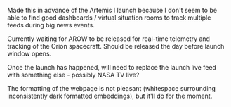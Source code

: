 Made this in advance of the Artemis I launch because I don't seem to be able to find good dashboards / virtual situation rooms to track multiple feeds during big news events. 

Currently waiting for AROW to be released for real-time telemetry and tracking of the Orion spacecraft. Should be released the day before launch window opens.

Once the launch has happened, will need to replace the launch live feed with something else - possibly NASA TV live?

The formatting of the webpage is not pleasant (whitespace surrounding inconsistently dark formatted embeddings), but it'll do for the moment.

